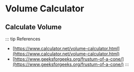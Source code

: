 <script setup>
  import CalcPicker from '../components/calc-picker.vue'

  // https://www.calculator.net/volume-calculator.html
  const solidVolumeData = [ 
    { id: 0, title: 'Cube', calcUrl: 'c-20220716.172000808-e3d-05f451-553bb2' },
    { id: 1, title: 'Cuboid (Box)', calcUrl: 'c-20220626.220641144-e3d-05f4d1-5d8b7a' },
    { id: 2, title: 'Sphere', calcUrl: 'c-20220626.223910362-e3d-0de427-5119fd' },
    { id: 3, title: 'Cylinder', calcUrl: 'c-20220611.175626449-e3d-037420-51bb56' },
    { id: 4, title: 'Elliptic Cylinder', calcUrl: 'c-20220920.033840163-e3d-0f84ef-5edb58' },
    { id: 5, title: 'Cone', calcUrl: 'c-20220716.174601925-e3d-0c9401-563802' },
    { id: 6, title: 'Capsule', calcUrl: 'c-20220807.064122369-e3d-0744c8-503a80' },
    { id: 7, title: 'Spherical Cap', calcUrl: 'c-20220807.070414714-e3d-0bb4e3-5689e2' },
    { id: 8, title: 'Ellipsoid', calcUrl: 'c-20220808.061211557-e3d-0bf446-5c68f6' },
    { id: 9, title: 'Conical Frustum', calcUrl: 'c-20220808.061957137-e3d-00b411-535b01' },
    { id: 10, title: 'Frustum of Regular Pyramid', calcUrl: 'c-20230213.194958700-e3d-02847c-514b17' },
    { id: 11, title: 'Frustum of Regular Pyramid - Generic', calcUrl: 'c-20230215.060911904-e3d-0ad4a9-523afb' },
    { id: 12, title: 'Square Pyramid', calcUrl: 'c-20220808.062350922-e3d-0a146b-5eab54' },
    { id: 13, title: 'Pipe / Tube', calcUrl: 'c-20220808.062654219-e3d-00e4d4-559b68' },
    
    
  ];

</script>

# Volume Calculator

## Calculate Volume
<CalcPicker :calcsData = "solidVolumeData" :iframeHeight="1060"></CalcPicker>

::: tip References
- [https://www.calculator.net/volume-calculator.html](https://www.calculator.net/volume-calculator.html)
- [https://www.geeksforgeeks.org/frustum-of-a-cone/](https://www.geeksforgeeks.org/frustum-of-a-cone/)
:::
